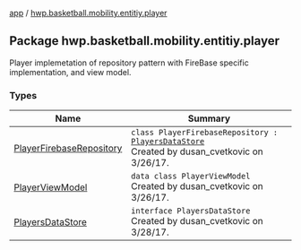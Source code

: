 [app](../index.md) / [hwp.basketball.mobility.entitiy.player](.)

## Package hwp.basketball.mobility.entitiy.player

Player implemetation of repository pattern with FireBase specific implementation, and view model.

### Types

| Name | Summary |
|---|---|
| [PlayerFirebaseRepository](-player-firebase-repository/index.md) | `class PlayerFirebaseRepository : `[`PlayersDataStore`](-players-data-store/index.md)<br>Created by dusan_cvetkovic on 3/26/17. |
| [PlayerViewModel](-player-view-model/index.md) | `data class PlayerViewModel`<br>Created by dusan_cvetkovic on 3/26/17. |
| [PlayersDataStore](-players-data-store/index.md) | `interface PlayersDataStore`<br>Created by dusan_cvetkovic on 3/28/17. |
